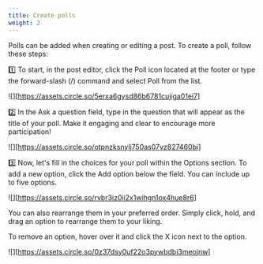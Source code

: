 ```yaml
---
title: Create polls
weight: 2
---
```



Polls can be added when creating or editing a post. To create a poll, follow these steps:

1️⃣ To start, in the post editor, click the Poll icon located at the footer or type the forward-slash (/) command and select Poll from the list.

![][https://assets.circle.so/5erxa6gysd86b6781cujiga01ei7]


2️⃣ In the Ask a question field, type in the question that will appear as the title of your poll. Make it engaging and clear to encourage more participation!

![][https://assets.circle.so/otpnzksnylj750as07vz827460bi]


3️⃣ Now, let's fill in the choices for your poll within the Options section. To add a new option, click the Add option below the field. You can include up to five options.

![][https://assets.circle.so/rvbr3iz0ii2x1wihgn1ox4hue8r6]

You can also rearrange them in your preferred order. Simply click, hold, and drag an option to rearrange them to your liking.

To remove an option, hover over it and click the X icon next to the option.


![][https://assets.circle.so/0z37dsy0uf22o3pywbdbi3meojnw]

